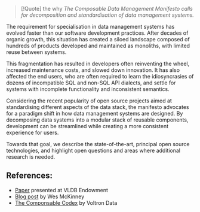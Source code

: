 > [!Quote] the why
*The Composable Data Management Manifesto calls for decomposition and standardisation of data management systems.*

The requirement for specialisation in data management systems has evolved faster than our software development practices. After decades of organic growth, this situation has created a siloed landscape composed of hundreds of products developed and maintained as monoliths, with limited reuse between systems.

This fragmentation has resulted in developers often reinventing the wheel, increased maintenance costs, and slowed down innovation. It has also affected the end users, who are often required to learn the idiosyncrasies of dozens of incompatible SQL and non-SQL API dialects, and settle for systems with incomplete functionality and inconsistent semantics.

Considering the recent popularity of open source projects aimed at standardising different aspects of the data stack, the manifesto advocates for a paradigm shift in how data management systems are designed. By decomposing data systems into a modular stack of reusable components, development can be streamlined while creating a more consistent experience for users.

Towards that goal, we describe the state-of-the-art, principal open source technologies, and highlight open questions and areas where additional research is needed. 
## References:
- [Paper](https://www.vldb.org/pvldb/vol16/p2679-pedreira.pdf) presented at VLDB Endowment
- [Blog post](https://wesmckinney.com/blog/looking-back-15-years/#toward-a-more-modular-composable-data-stack) by Wes McKinney
- [The Componsable Codex](https://voltrondata.com/codex) by Voltron Data

